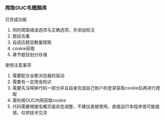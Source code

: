 ### 爬取OUC毛概题库

已完成功能

1. 同时爬取错误选项与正确选项，并添加标注
2. 题目去重
3. 自适应题目数量爬取
4. cookie获取
5. 章节题目划分存储

使用注意事项

1. 需要配合谷歌浏览器的驱动
2. 需要有一定爬虫知识
3. 需要先注释掉代码一部分并且自身完成自己账户的登录获取cookie后再进行爬取
4. 需利用OUC内网获取cookie
5. 代码需要根据毛概页面状态调整，不建议直接使用，直接运行本程序很可能报错，仅供技术交流
